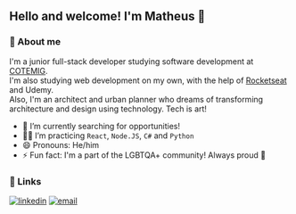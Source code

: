 ## Hello and welcome! I'm Matheus 👋

### 👤 About me
I'm a junior full-stack developer studying software development at [COTEMIG](https://cotemig.com.br/).\
I'm also studying web development on my own, with the help of [Rocketseat](https://rocketseat.com.br/) and Udemy.\
Also, I'm an architect and urban planner who dreams of transforming architecture and design using technology. Tech is art!

- 🔭 I’m currently searching for opportunities!
- 👨‍💻 I’m practicing `React`, `Node.JS`, `C#` and `Python`
- 😄 Pronouns: He/him
- ⚡ Fun fact: I'm a part of the LGBTQA+ community! Always proud 🌈



### 🔗 Links
[![linkedin](https://img.shields.io/badge/linkedin-0A66C2?style=for-the-badge&logo=linkedin&logoColor=white)](https://www.linkedin.com/in/mathguim/)
[![email](https://img.shields.io/badge/gmail-D44638?style=for-the-badge&logo=gmail&logoColor=white)](mailto:matheusgrc99@gmail.com)
